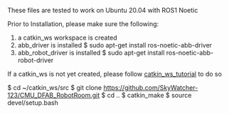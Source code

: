 These files are tested to work on Ubuntu 20.04 with ROS1 Noetic

Prior to Installation, please make sure the following:
1. a catkin_ws workspace is created
2. abb_driver is installed
    $ sudo apt-get install ros-noetic-abb-driver
3. abb_robot_driver is installed
    $ sudo apt-get install ros-noetic-abb-robot-driver

If a catkin_ws is not yet created, please follow [catkin_ws_tutorial](https://wiki.ros.org/catkin/Tutorials/create_a_workspace) to do so

$ cd ~/catkin_ws/src
$ git clone https://github.com/SkyWatcher-123/CMU_DFAB_RobotRoom.git
$ cd ..
$ catkin_make
$ source devel/setup.bash
